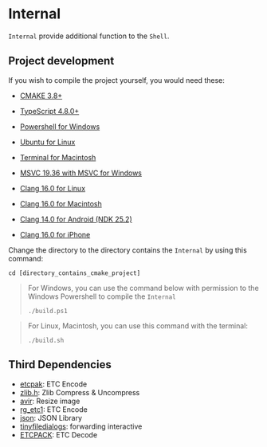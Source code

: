 # Internal

`Internal` provide additional function to the `Shell`.

## Project development

If you wish to compile the project yourself, you would need these:

-   [CMAKE 3.8+](https://cmake.org/)
-   [TypeScript 4.8.0+](https://www.typescriptlang.org/)
-   [Powershell for Windows](https://learn.microsoft.com/en-us/powershell/)
-   [Ubuntu for Linux](https://ubuntu.com/tutorials/command-line-for-beginners)
-   [Terminal for Macintosh](https://developer.apple.com/library/archive/documentation/OpenSource/Conceptual/ShellScripting/Introduction/Introduction.html)
-   [MSVC 19.36 with MSVC for Windows](https://visualstudio.microsoft.com/downloads/)

-   [Clang 16.0 for Linux](https://llvm.org/)

-   [Clang 16.0 for Macintosh](https://llvm.org/)

-   [Clang 14.0 for Android (NDK 25.2)](https://developer.android.com/ndk/downloads)

-   [Clang 16.0 for iPhone](https://llvm.org/)

Change the directory to the directory contains the `Internal` by using this command:

```shell
cd [directory_contains_cmake_project]
```

> For Windows, you can use the command below with permission to the Windows Powershell to compile the `Internal`
>
> ```shell
> ./build.ps1
> ```

> For Linux, Macintosh, you can use this command with the terminal:
>
> ```shell
> ./build.sh
> ```

## Third Dependencies

-   [etcpak](https://github.com/wolfpld/etcpak): ETC Encode
-   [zlib.h](https://github.com/intel/zlib): Zlib Compress & Uncompress
-   [avir](https://github.com/avaneev/avir): Resize image
-   [rg_etc1](https://github.com/richgel999/rg-etc1): ETC Encode
-   [json](https://github.com/nlohmann/json): JSON Library
-   [tinyfiledialogs](https://sourceforge.net/projects/tinyfiledialogs): forwarding interactive
-   [ETCPACK](https://github.com/Ericsson/ETCPACK): ETC Decode
